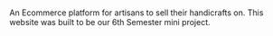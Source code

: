 ###

An Ecommerce platform for artisans to sell their handicrafts on.
This website was built to be our 6th Semester mini project.

###
